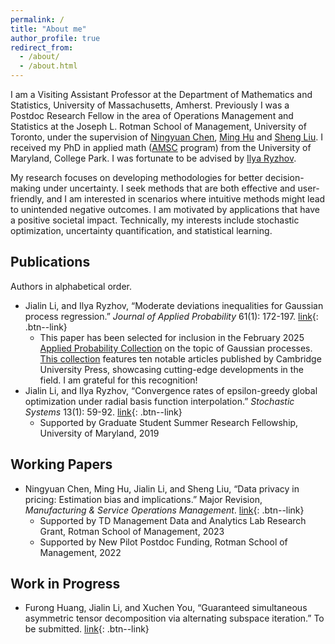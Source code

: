 ```yaml
---
permalink: /
title: "About me"
author_profile: true
redirect_from: 
  - /about/
  - /about.html
---
```


I am a Visiting Assistant Professor at the Department of Mathematics and Statistics, University of Massachusetts, Amherst.   Previously I was a Postdoc Research Fellow in the area of Operations Management and Statistics at the Joseph L. Rotman School of Management, University of Toronto, under the supervision of [Ningyuan Chen](http://individual.utoronto.ca/ningyuanchen/), [Ming Hu](http://individual.utoronto.ca/minghu/) and [Sheng Liu](https://sites.google.com/site/thushengliu/). I received my PhD in applied math ([AMSC](https://amsc.umd.edu/) program) from the University of Maryland, College Park. I was fortunate to be advised by [Ilya Ryzhov](https://sites.google.com/umd.edu/iryzhov/home). 

My research focuses on developing methodologies for better decision-making under uncertainty. I seek methods that are both effective and user-friendly, and I am interested in scenarios where intuitive methods might lead to unintended negative outcomes. I am motivated by applications that have a positive societal impact. Technically, my interests include stochastic optimization, uncertainty quantification, and statistical learning.


## Publications
Authors in alphabetical order.
* Jialin Li, and Ilya Ryzhov, “Moderate deviations inequalities for Gaussian process regression.” _Journal of Applied Probability_ 61(1): 172-197. [link](https://doi.org/10.1017/jpr.2023.30){: .btn--link}
    * This paper has been selected for inclusion in the February 2025 [Applied Probability Collection](https://www.cambridge.org/core/journals/journal-of-applied-probability/collections) on the topic of Gaussian processes. [This collection](https://www.cambridge.org/core/journals/journal-of-applied-probability/collections/february-2025-gaussian-processes) features ten notable articles published by Cambridge University Press, showcasing cutting-edge developments in the field. I am grateful for this recognition!
* Jialin Li, and Ilya Ryzhov, “Convergence rates of epsilon-greedy global optimization under radial basis function interpolation.” _Stochastic Systems_ 13(1): 59-92. [link](https://doi.org/10.1287/stsy.2022.0096){: .btn--link}
    * Supported by Graduate Student Summer Research Fellowship, University of Maryland, 2019

## Working Papers
* Ningyuan Chen, Ming Hu, Jialin Li, and Sheng Liu, “Data privacy in pricing: Estimation bias and implications.” Major Revision, _Manufacturing & Service Operations Management_.  [link](https://ssrn.com/abstract=4488404){: .btn--link}
    * Supported by TD Management Data and Analytics Lab Research Grant, Rotman School of Management, 2023
    * Supported by New Pilot Postdoc Funding, Rotman School of Management, 2022

## Work in Progress
* Furong Huang, Jialin Li, and Xuchen You, “Guaranteed simultaneous asymmetric tensor decomposition via alternating subspace iteration.” To be submitted. [link](https://arxiv.org/abs/1805.10348){: .btn--link}




